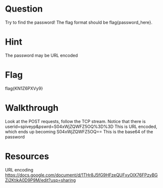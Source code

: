 # Question
Try to find the password! The flag format should be flag{password_here}.

# Hint
The password may be URL encoded

# Flag
flag{KN1Z6PXVy9}

# Walkthrough
Look at the POST requests, follow the TCP stream.
Notice that there is userid=spiveyp&pswrd=S04xWjZQWFZ5OQ%3D%3D
This is URL encoded, which ends up becoming S04xWjZQWFZ5OQ==
This is the base64 of the password

# Resources
URL encoding
https://docs.google.com/document/d/1THr8J5fG9HFzeQUFxyOlX76FPzyBGZj2KtikA0D9P9M/edit?usp=sharing